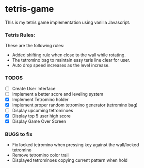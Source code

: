 # tetris-game
This is my tetris game implementation using vanilla Javascript.

### Tetris Rules:
These are the following rules:
- Added shifting rule when close to the wall while rotating.
- The tetromino bag to maintain easy teris line clear for user.
- Auto drop speed increases as the level increase.

### TODOS
- [ ] Create User Interface
- [ ] Implement a better score and leveling system
- [X] Implement Tetromino holder
- [X] Implement proper random tetromino generator (tetromino bag)
- [ ] Display upcoming tetrominoes
- [X] Display top 5 user high score
- [X] Display Game Over Screen

### BUGS to fix
- Fix locked tetromino when pressing key against the wall/locked tetromino
- Remove tetromino color trail
- Displayed tetrominoes copying current pattern when hold  
